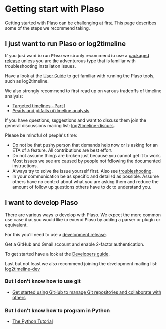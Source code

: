 # Getting start with Plaso

Getting started with Plaso can be challenging at first. This page describes
some of the steps we recommend taking.

## I just want to run Plaso or log2timeline

If you just want to run Plaso we stronly recommend to use a [packaged release](Releases-and-roadmap.md)
unless you are the adventurous type that is familiar with troubleshooting
installation issues.

Have a look at the [User Guide](Users-Guide.md) to get familiar with running
the Plaso tools, such as log2timeline.

We also strongly recommend to first read up on various tradeoffs of timeline
analysis:

* [Targeted timelines - Part I](https://osdfir.blogspot.com/2013/02/targeted-timelines-part-i.html)
* [Pearls and pitfalls of timeline analysis](https://osdfir.blogspot.com/2021/10/pearls-and-pitfalls-of-timeline-analysis.html)

If you have questions, suggestions and want to discuss them join the general
discussions mailing list: [log2timeline-discuss](https://groups.google.com/forum/#!forum/log2timeline-discuss).

Please be mindful of people's time:

* Do not be that pushy person that demands help now or is asking for an ETA of a feature. All contributions are best effort.
* Do not assume things are broken just because you cannot get it to work. Most issues we see are caused by people not following the documented instructions.
* Always try to solve the issue yourself first. Also see [troubleshooting](../Troubleshooting.md).
* In your communication be as specific and detailed as possible. Assume others have no context about what you are asking them and reduce the amount of follow up questions others have to do to understand you.

## I want to develop Plaso

There are various ways to develop with Plaso. We expect the more common use
case that you would like to extend Plaso by adding a parser or plugin or
equivalent.

For this you'll need to use a [development release](Releases-and-roadmap.md).

Get a GitHub and Gmail account and enable 2-factor authentication.

To get started have a look at the [Developers guide](../developer/Developers-Guide.md).

Last but not least we also recommend joining the development mailing list:
[log2timeline-dev](https://groups.google.com/forum/#!forum/log2timeline-dev)

### But I don't know how to use git

* [Get started using GitHub to manage Git repositories and collaborate with others](https://docs.github.com/en/get-started/quickstart)

### But I don't know how to program in Python

* [The Python Tutorial](https://docs.python.org/3/tutorial/)
